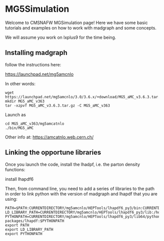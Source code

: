 # MG5Simulation

Welcome to CMSNAFW MGSimulation page! Here we have some basic tutorials and examples on how to work with madgraph and some concepts.

We will assume you work on lxplus9 for the time being.

## Installing madgraph

follow the instructions here:

https://launchpad.net/mg5amcnlo

In other words:

    wget https://launchpad.net/mg5amcnlo/3.0/3.6.x/+download/MG5_aMC_v3.6.3.tar.gz 
    mkdir MG5_aMC_v363
    tar -xzpvf MG5_aMC_v3.6.3.tar.gz -C MG5_aMC_v363

Launch as 

    cd MG5_aMC_v363/mg5amcatnlo
    ./bin/MG5_aMC
    
Other info at: https://amcatnlo.web.cern.ch/


## Linking the opportune libraries

Once you launch the code, install the lhadpf, i.e. the parton density functions:

   install lhapdf6

Then, from command line, you need to add a series of libraries to the path in order to link python with the version of madgraph and lhapdf that you are using:


    PATH=$PATH:CURRENTDIRECTORY/mg5amcnlo/HEPTools/lhapdf6_py3/bin:CURRENTDIRECTORY/mg5amcnlo/HEPTools/lhapdf6_py3/include
    LD_LIBRARY_PATH=CURRENTDIRECTORY/mg5amcnlo/HEPTools/lhapdf6_py3/lib:/home/aya/mg5/MG5_aMC_v2_8_0/HEPTools/lhapdf6_py3/lib64:$LD_LIBRARY_PATH
    PYTHONPATH=CURRENTDIRECTORY/mg5amcnlo/HEPTools/lhapdf6_py3/lib64/python3.9/site-packages/lhapdf:$PYTHONPATH
    export PATH
    export LD_LIBRARY_PATH
    export PYTHONPATH

##
